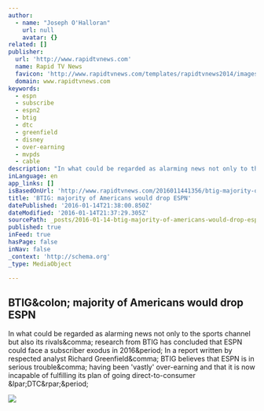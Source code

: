 ```yaml
---
author:
  - name: "Joseph O'Halloran"
    url: null
    avatar: {}
related: []
publisher:
  url: 'http://www.rapidtvnews.com'
  name: Rapid TV News
  favicon: 'http://www.rapidtvnews.com/templates/rapidtvnews2014/images/favicon.ico'
  domain: www.rapidtvnews.com
keywords:
  - espn
  - subscribe
  - espn2
  - btig
  - dtc
  - greenfield
  - disney
  - over-earning
  - mvpds
  - cable
description: "In what could be regarded as alarming news not only to the sports channel but also its rivals, research from BTIG has concluded that ESPN could face a subscriber exodus in 2016. In a report written by respected analyst Richard Greenfield, BTIG believes that ESPN is in serious trouble, having been 'vastly' over-earning and that it is now incapable of fulfilling its plan of going direct-to-consumer (DTC)."
inLanguage: en
app_links: []
isBasedOnUrl: 'http://www.rapidtvnews.com/2016011441356/btig-majority-of-americans-would-drop-espn.html#axzz3xFufKRUF'
title: 'BTIG: majority of Americans would drop ESPN'
datePublished: '2016-01-14T21:38:00.850Z'
dateModified: '2016-01-14T21:37:29.305Z'
sourcePath: _posts/2016-01-14-btig-majority-of-americans-would-drop-espn.md
published: true
inFeed: true
hasPage: false
inNav: false
_context: 'http://schema.org'
_type: MediaObject

---
```

<article style=""><h1>BTIG&amp;colon; majority of Americans would drop ESPN</h1><p>In what could be regarded as alarming news not only to the sports channel but also its rivals&amp;comma; research from BTIG has concluded that ESPN could face a subscriber exodus in 2016&amp;period; In a report written by respected analyst Richard Greenfield&amp;comma; BTIG believes that ESPN is in serious trouble&amp;comma; having been 'vastly' over-earning and that it is now incapable of fulfilling its plan of going direct-to-consumer &amp;lpar;DTC&amp;rpar;&amp;period;</p><img src="http://www.rapidtvnews.com/images/RTVN_14_Jan_2016_BTIG_ESPN.png" /></article>